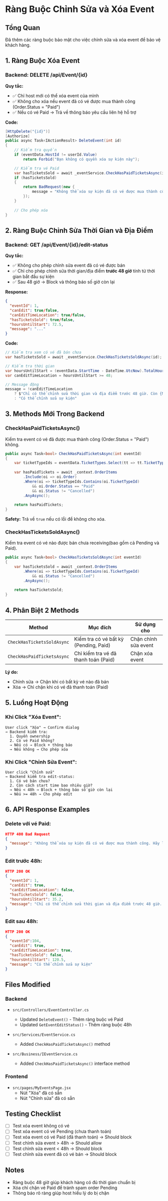 # Ràng Buộc Chỉnh Sửa và Xóa Event

## Tổng Quan

Đã thêm các ràng buộc bảo mật cho việc chỉnh sửa và xóa event để bảo vệ khách hàng.

## 1. Ràng Buộc Xóa Event

### Backend: DELETE /api/Event/{id}

**Quy tắc:**
- ✅ Chỉ host mới có thể xóa event của mình
- ✅ Không cho xóa nếu event đã có vé được mua thành công (Order.Status = "Paid")
- ✅ Nếu có vé Paid → Trả về thông báo yêu cầu liên hệ hỗ trợ

**Code:**
```csharp
[HttpDelete("{id}")]
[Authorize]
public async Task<IActionResult> DeleteEvent(int id)
{
    // Kiểm tra quyền
    if (eventData.HostId != userId.Value)
        return Forbid("Bạn không có quyền xóa sự kiện này");

    // Kiểm tra vé Paid
    var hasTicketsSold = await _eventService.CheckHasPaidTicketsAsync(id);
    if (hasTicketsSold)
    {
        return BadRequest(new { 
            message = "Không thể xóa sự kiện đã có vé được mua thành công. Hãy liên hệ hỗ trợ nếu muốn hủy sự kiện." 
        });
    }
    
    // Cho phép xóa
}
```

## 2. Ràng Buộc Chỉnh Sửa Thời Gian và Địa Điểm

### Backend: GET /api/Event/{id}/edit-status

**Quy tắc:**
- ✅ Không cho phép chỉnh sửa event đã có vé được bán
- ✅ Chỉ cho phép chỉnh sửa thời gian/địa điểm **trước 48 giờ** tính từ thời gian bắt đầu sự kiện
- ✅ Sau 48 giờ → Block và thông báo số giờ còn lại

**Response:**
```json
{
  "eventId": 1,
  "canEdit": true/false,
  "canEditTimeLocation": true/false,
  "hasTicketsSold": true/false,
  "hoursUntilStart": 72.5,
  "message": "..."
}
```

**Code:**
```csharp
// Kiểm tra xem có vé đã bán chưa
var hasTicketsSold = await _eventService.CheckHasTicketsSoldAsync(id);

// Kiểm tra thời gian
var hoursUntilStart = (eventData.StartTime - DateTime.UtcNow).TotalHours;
var canEditTimeLocation = hoursUntilStart >= 48;

// Message động
message = !canEditTimeLocation
    ? $"Chỉ có thể chỉnh sửa thời gian và địa điểm trước 48 giờ. Còn {Math.Round(hoursUntilStart, 1)} giờ đến sự kiện کشور."
    : "Có thể chỉnh sửa sự kiện"
```

## 3. Methods Mới Trong Backend

### CheckHasPaidTicketsAsync()
Kiểm tra event có vé đã được mua thành công (Order.Status = "Paid") không.

```csharp
public async Task<bool> CheckHasPaidTicketsAsync(int eventId)
{
    var ticketTypeIds = eventData.TicketTypes.Select(tt => tt.TicketTypeId).ToList();
    
    var hasPaidTickets = await _context.OrderItems
        .Include(oi => oi.Order)
        .Where(oi => ticketTypeIds.Contains(oi.TicketTypeId) 
            && oi.Order.Status == "Paid"
            && oi.Status != "Cancelled")
        .AnyAsync();
    
    return hasPaidTickets;
}
```

**Safety:** Trả về `true` nếu có lỗi để không cho xóa.

### CheckHasTicketsSoldAsync()
Kiểm tra event có vé nào được bán chưa receiving(bao gồm cả Pending và Paid).

```csharp
public async Task<bool> CheckHasTicketsSoldAsync(int eventId)
{
    var hasTicketsSold = await _context.OrderItems
        .Where(oi => ticketTypeIds.Contains(oi.TicketTypeId) 
            && oi.Status != "Cancelled")
        .AnyAsync();
    
    return hasTicketsSold;
}
```

## 4. Phân Biệt 2 Methods

| Method | Mục đích | Sử dụng cho |
|--------|----------|-------------|
| `CheckHasTicketsSoldAsync` | Kiểm tra có vé bất kỳ (Pending, Paid) | Chặn chỉnh sửa event |
| `CheckHasPaidTicketsAsync` | Chỉ kiểm tra vé đã thanh toán (Paid) | Chặn xóa event |

**Lý do:** 
- Chỉnh sửa → Chặn khi có bất kỳ vé nào đã bán
- Xóa → Chỉ chặn khi có vé đã thanh toán (Paid)

## 5. Luồng Hoạt Động

### Khi Click "Xóa Event":
```
User click "Xóa" → Confirm dialog
→ Backend kiểm tra:
  1. Quyền ownership
  2. Có vé Paid không?
  → Nếu có → Block + thông báo
  → Nếu không → Cho phép xóa
```

### Khi Click "Chỉnh Sửa Event":
```
User click "Chỉnh sửa" 
→ Backend kiểm tra edit-status:
  1. Có vé bán chưa?
  2. Còn cách start time bao nhiêu giờ?
  → Nếu < 48h → Block + thông báo số giờ còn lại
  → Nếu >= 48h → Cho phép edit
```

## 6. API Response Examples

### Delete với vé Paid:
```json
HTTP 400 Bad Request
{
  "message": "Không thể xóa sự kiện đã có vé được mua thành công. Hãy liên hệ hỗ trợ nếu muốn hủy sự kiện."
}
```

### Edit trước 48h:
```json
HTTP 200 OK
{
  "eventId": 1,
  "canEdit": true,
  "canEditTimeLocation": false,
  "hasTicketsSold": false,
  "hoursUntilStart": 35.2,
  "message": "Chỉ có thể chỉnh sửa thời gian và địa điểm trước 48 giờ. Còn 35.2 giờ đến sự kiện."
}
```

### Edit sau 48h:
```json
HTTP 200 OK
{
  "eventId":104,
  "canEdit": true,
  "canEditTimeLocation": true,
  "hasTicketsSold": false,
  "hoursUntilStart": 120.5,
  "message": "Có thể chỉnh sửa sự kiện"
}
```

## Files Modified

### Backend
- `src/Controllers/EventController.cs`
  - Updated `DeleteEvent()` - Thêm ràng buộc vé Paid
  - Updated `GetEventEditStatus()` - Thêm ràng buộc 48h
  
- `src/Services/EventService.cs`
  - Added `CheckHasPaidTicketsAsync()` method
  
- `src/Business/IEventService.cs`
  - Added `CheckHasPaidTicketsAsync()` interface method

### Frontend
- `src/pages/MyEventsPage.jsx`
  - Nút "Xóa" đã có sẵn
  - Nút "Chỉnh sửa" đã có sẵn

## Testing Checklist

- [ ] Test xóa event không có vé
- [ ] Test xóa event có vé Pending (chưa thanh toán)
- [ ] Test xóa event có vé Paid (đã thanh toán) → Should block
- [ ] Test chỉnh sửa event > 48h → Should allow
- [ ] Test chỉnh sửa event < 48h → Should block
- [ ] Test chỉnh sửa event đã có vé bán → Should block

## Notes

- Ràng buộc 48 giờ giúp khách hàng có đủ thời gian chuẩn bị
- Xóa chỉ chặn vé Paid để tránh spam order Pending
- Thông báo rõ ràng giúp host hiểu lý do bị chặn

